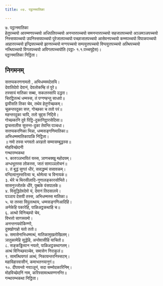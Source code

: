 ```yaml
---
title: ०७. पट्ठानमातिका

---
```

७. पट्ठानमातिका  
हेतुपच्चयो आरम्मणपच्चयो अधिपतिपच्चयो अनन्तरपच्चयो समनन्तरपच्चयो सहजातपच्चयो अञ्ञमञ्ञपच्चयो निस्सयपच्चयो उपनिस्सयपच्चयो पुरेजातपच्चयो पच्छाजातपच्चयो आसेवनपच्चयो कम्मपच्चयो विपाकपच्चयो आहारपच्चयो इन्द्रियपच्चयो झानपच्चयो मग्गपच्चयो सम्पयुत्तपच्चयो विप्पयुत्तपच्चयो अत्थिपच्चयो नत्थिपच्चयो विगतपच्चयो अविगतपच्चयोति (पट्ठा॰ १.१.पच्चयुद्देस)।  
पट्ठानमातिका निट्ठिता।  


## निगमनम्

सत्तप्पकरणनामतो , अभिधम्ममदेसयि।  
देवातिदेवो देवानं, देवलोकम्हि तं पुरे॥  
तस्सायं मातिका सब्बा, सकलस्सापि उद्धरा।  
चिरट्ठितत्थं धम्मस्स, तं पग्गण्हन्तु साधवो॥  
द्वावीसति तिका चेव, तथेव हेतुगोच्छकम्।  
चूळन्तरदुका सत्त, गोच्छका च ततो परं॥  
महन्तरदुका चापि, ततो चुद्दस निद्दिसे।  
गोच्छकानि दुवे पिट्ठि-दुकानिट्ठारसेदिसा॥  
द्वाचत्तालीस सुत्तन्त-दुका तेवन्ति पञ्चधा।  
सत्तप्पकरणिका भिन्ना, धम्मसङ्गणिमातिका॥  
अभिधम्ममातिकापाळि निट्ठिता।  
॥ नमो तस्स भगवतो अरहतो सम्मासम्बुद्धस्स॥  
मोहविच्छेदनी  
गन्थारम्भकथा  
१. कारुञ्ञभावितं यस्स, ञाणचक्खु महोदयम्।  
अन्धभूतस्स लोकस्स, जातं सामञ्ञलोचनं॥  
२. तं बुद्धं सुगतं धीरं, ससद्धम्मं ससावकम्।  
वन्दित्वानुस्सरित्वा च, थोमेत्वा च विनायकं॥  
३. थेरे च थिरसीलादि-गुणालङ्कारसोभिते।  
सासनुज्जोतके धीरे, पुब्बके वंसपालके॥  
४. विसुद्धिदेवदेवो यं, देवानं तिदसालये।  
पञ्ञाय देसयी तस्स, अभिधम्मस्स मातिका॥  
५. या तस्सा विपुलत्थाय, धम्मसङ्गणिआदिहि।  
अनेकेहि पकारेहि, पाळिअट्ठकथाहि च॥  
६. अत्थो विनिच्छयो चेव,  
विभत्तो सागरूपमो।  
अनन्तनयवोकिण्णो,  
दुक्खोगाहो यतो ततो॥  
७. समासेनाभिधम्मत्थं, मातिकामुखतोखिलम्।  
ञातुकामेहि सुद्धेहि, अन्तेवासीहि याचितो॥  
८. सङ्कड्ढित्वान नयतो, पाळिअट्ठकथागतम्।  
अत्थं विनिच्छयञ्चेव, समासेन निराकुलं॥  
९. सामत्थियगतं अत्थं, निकायन्तरनिस्सटम्।  
महाविहारवासीनं, कमाभतनयानुगं॥  
१०. दीपयन्तो नयञ्ञूनं, सदा सम्मोदकारिनिम्।  
मोहविच्छेदनिं नाम, करिस्सामत्थवण्णनन्ति॥  
गन्थारम्भकथा निट्ठिता।  